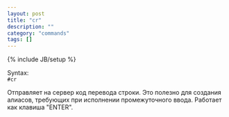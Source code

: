```yaml
---
layout: post
title: "cr"
description: ""
category: "commands"
tags: []
---
```

{% include JB/setup %}

Syntax:  
`#cr`

Отправляет на сервер код перевода строки. 
Это полезно для создания алиасов, требующих при исполнении промежуточного ввода. Работает как клавиша "ENTER".